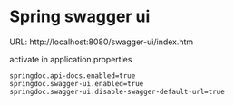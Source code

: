 # Spring swagger ui


URL: http://localhost:8080/swagger-ui/index.htm
 

activate in application.properties

```properties
springdoc.api-docs.enabled=true
springdoc.swagger-ui.enabled=true
springdoc.swagger-ui.disable-swagger-default-url=true
```
